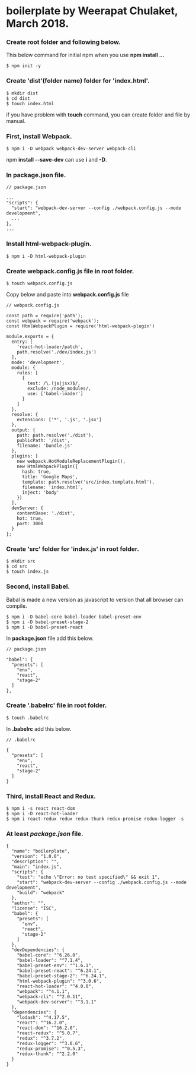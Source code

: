 # boilerplate by Weerapat Chulaket, March 2018.
### Create **root** folder and following below.
  This below command for initial npm when you use **npm install ...**
```
$ npm init -y
```
### Create 'dist'(folder name) folder for 'index.html'.
```
$ mkdir dist
$ cd dist
$ touch index.html
```
if you have problem with **touch** command, you can create folder and file by manual.

### First, install Webpack.
```
$ npm i -D webpack webpack-dev-server webpack-cli
```
npm **install --save-dev** can use **i** and **-D**.

### In package.json file.
```
// package.json

...
"scripts": {
  "start": "webpack-dev-server --config ./webpack.config.js --mode development",
  ...
},
...
```
### Install html-webpack-plugin.
```
$ npm i -D html-webpack-plugin
```
### Create webpack.config.js file in root folder.
```
$ touch webpack.config.js
```
Copy below and paste into **webpack.config.js** file
```
// webpack.config.js

const path = require('path');
const webpack = require('webpack');
const HtmlWebpackPlugin = require('html-webpack-plugin')

module.exports = {
  entry: [
    'react-hot-loader/patch',
    path.resolve('./dev/index.js')
  ],
  mode: 'development',
  module: {
    rules: [
      {
        test: /\.(js|jsx)$/,
        exclude: /node_modules/,
        use: ['babel-loader']
      }
    ]
  },
  resolve: {
    extensions: ['*', '.js', '.jsx']
  },
  output: {
    path: path.resolve('./dist'),
    publicPath: '/dist',
    filename: 'bundle.js'
  },
  plugins: [
    new webpack.HotModuleReplacementPlugin(),
    new HtmlWebpackPlugin({
      hash: true,
      title: 'Google Maps',
      template: path.resolve('src/index.template.html'),
      filename: 'index.html',
      inject: 'body'
    })
  ],
  devServer: {
    contentBase: './dist',
    hot: true,
    port: 3000
  }
};
```
### Create 'src' folder for 'index.js' in root folder.
```
$ mkdir src
$ cd src
$ touch index.js
```
### Second, install Babel.
Babal is made a new version as javascript to version that all browser can compile.
```
$ npm i -D babel-core babel-loader babel-preset-env
$ npm i -D babel-preset-stage-2
$ npm i -D babel-preset-react
```
In **package.json** file add this below.
```
// package.json

"babel": {
  "presets": [
    "env",
    "react",
    "stage-2"
  ]
},
```
### Create '.babelrc' file in root folder.
```
$ touch .babelrc
```
In **.babelrc** add this below.
```
// .babelrc

{
  "presets": [
    "env",
    "react",
    "stage-2"
  ]
}
```
### Third, install React and Redux.
```
$ npm i -s react react-dom
$ npm i -D react-hot-loader
$ npm i react-redux redux redux-thunk redux-promise redux-logger -s
```
### At least *package.json* file.
```
{
  "name": "boilerplate",
  "version": "1.0.0",
  "description": "",
  "main": "index.js",
  "scripts": {
    "test": "echo \"Error: no test specified\" && exit 1",
    "start": "webpack-dev-server --config ./webpack.config.js --mode development",
    "build": "webpack"
  },
  "author": "",
  "license": "ISC",
  "babel": {
    "presets": [
      "env",
      "react",
      "stage-2"
    ]
  },
  "devDependencies": {
    "babel-core": "^6.26.0",
    "babel-loader": "^7.1.4",
    "babel-preset-env": "^1.6.1",
    "babel-preset-react": "^6.24.1",
    "babel-preset-stage-2": "^6.24.1",
    "html-webpack-plugin": "^3.0.6",
    "react-hot-loader": "^4.0.0",
    "webpack": "^4.1.1",
    "webpack-cli": "^2.0.11",
    "webpack-dev-server": "^3.1.1"
  },
  "dependencies": {
    "lodash": "^4.17.5",
    "react": "^16.2.0",
    "react-dom": "^16.2.0",
    "react-redux": "^5.0.7",
    "redux": "^3.7.2",
    "redux-logger": "^3.0.6",
    "redux-promise": "^0.5.3",
    "redux-thunk": "^2.2.0"
  }
}
```

